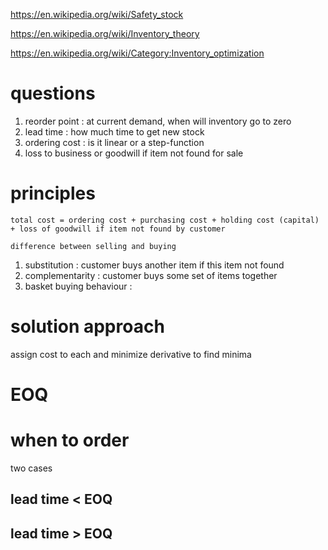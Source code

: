 
https://en.wikipedia.org/wiki/Safety_stock

https://en.wikipedia.org/wiki/Inventory_theory

https://en.wikipedia.org/wiki/Category:Inventory_optimization


# questions

1. reorder point : at current demand, when will inventory go to zero
2. lead time : how much time to get new stock
3. ordering cost : is it linear or a step-function
4. loss to business or goodwill if item not found for sale

# principles
```
total cost = ordering cost + purchasing cost + holding cost (capital) + loss of goodwill if item not found by customer

difference between selling and buying

```

1. substitution : customer buys another item if this item not found
2. complementarity : customer buys some set of items together
3. basket buying behaviour :

# solution approach

assign cost to each and minimize derivative to find minima


# EOQ

# when to order

two cases

## lead time < EOQ 
               
## lead time > EOQ

